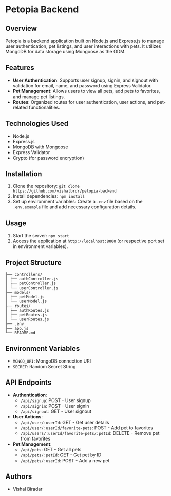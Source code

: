 # Petopia Backend

## Overview
Petopia is a backend application built on Node.js and Express.js to manage user authentication, pet listings, and user interactions with pets. It utilizes MongoDB for data storage using Mongoose as the ODM.

## Features
- **User Authentication**: Supports user signup, signin, and signout with validation for email, name, and password using Express Validator.
- **Pet Management**: Allows users to view all pets, add pets to favorites, and manage pet listings.
- **Routes**: Organized routes for user authentication, user actions, and pet-related functionalities.

## Technologies Used
- Node.js
- Express.js
- MongoDB with Mongoose
- Express Validator
- Crypto (for password encryption)

## Installation
1. Clone the repository: `git clone https://github.com/vishalbrdr/petopia-backend`
2. Install dependencies: `npm install`
3. Set up environment variables: Create a `.env` file based on the `.env.example` file and add necessary configuration details.

## Usage
1. Start the server: `npm start`
2. Access the application at `http://localhost:8000` (or respective port set in environment variables).

## Project Structure
```
├── controllers/
│ ├── authController.js
│ ├── petController.js
│ └── userController.js
├── models/
│ ├── petModel.js
│ └── userModel.js
├── routes/
│ ├── authRoutes.js
│ ├── petRoutes.js
│ └── userRoutes.js
├── .env
├── app.js
└── README.md
```


## Environment Variables
- `MONGO_URI`: MongoDB connection URI
- `SECRET`: Random Secret String

## API Endpoints
- **Authentication**:
  - `/api/signup`: POST - User signup
  - `/api/signin`: POST - User signin
  - `/api/signout`: GET - User signout
- **User Actions**:
  - `/api/user/:userId`: GET - Get user details
  - `/api/user/:userId/favorite-pets`: POST - Add pet to favorites
  - `/api/users/:userId/favorite-pets/:petId`: DELETE - Remove pet from favorites
- **Pet Management**:
  - `/api/pets`: GET - Get all pets
  - `/api/pets/:petId`: GET - Get pet by ID
  - `/api/pets/:userId`: POST - Add a new pet

## Authors
- Vishal Biradar
